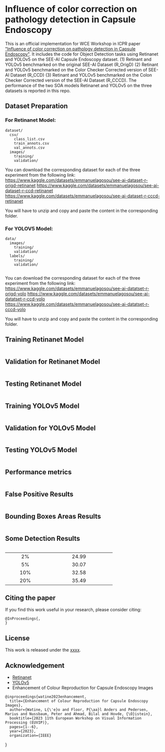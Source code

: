 # Influence of color correction on pathology detection in Capsule Endoscopy
This is an official implementation for WCE Workshop in ICPR paper ["Influence of color correction on pathology detection in Capsule Endoscopy"](https://xx.pdf). 
It includes the code for Object Detection tasks using Retinanet and YOLOv5 on the SEE-AI Capsule Endoscopy dataset.
(1) Retinant and YOLOv5 benchmarked on the original SEE-AI Dataset (R_OrigD)
(2) Retinant and YOLOv5 benchmarked on the Color Checker Corrected version of SEE-AI Dataset (R_CCD)
(3) Retinant and YOLOv5 benchmarked on the Colon Checker Corrected version of the SEE-AI Dataset (R_CCCD).
The performance of the two SOA models Retinanet and YOLOv5 on the three datasets is reported in this repo.


## Dataset Preparation

### For Retinanet Model:
```
dataset/
  csv/
    class_list.csv
    train_annots.csv
    val_annots.csv
  images/
    training/
    validation/
```
You can download the corresponding dataset for each of the three experiment from the following link:
https://www.kaggle.com/datasets/emmanuelagosou/see-ai-dataset-r-origd-retinanet
https://www.kaggle.com/datasets/emmanuelagosou/see-ai-dataset-r-ccd-retinanet
https://www.kaggle.com/datasets/emmanuelagosou/see-ai-dataset-r-cccd-retinanet

You will have to unzip and copy and paste the content in the corresponding folder.


### For YOLOV5 Model:
```
data/
  images/
    training/
    validation/
  labels/
    training/
    validation/
   
```
You can download the corresponding dataset for each of the three experiment from the following link:
https://www.kaggle.com/datasets/emmanuelagosou/see-ai-datatset-r-origd-yolo
https://www.kaggle.com/datasets/emmanuelagosou/see-ai-datatset-r-ccd-yolo
https://www.kaggle.com/datasets/emmanuelagosou/see-ai-datatset-r-cccd-yolo

You will have to unzip and copy and paste the content in the corresponding folder.


## Training Retinanet Model

```

```
## Validation for Retinanet Model

```

```
## Testing Retinanet Model

```

```


## Training YOLOv5 Model

```

```
## Validation for YOLOv5 Model

```

```
## Testing YOLOv5 Model

```

```
## Performance metrics
```

```

## False Positive Results 
```

```

## Bounding Boxes Areas Results 
```

```

## Some Detection Results 
```

```


<table border="0" width="800">
<tr>
	
</tr>
	
<tr>
	
</tr>
<tr>
	<td width="15%" align="center"> 2% </td>
	<td width="25%" align="center"> 24.99 </td>
</tr>
<tr>
	<td width="15%" align="center"> 5% </td>
	<td width="25%" align="center"> 30.07 </td>
</tr>
<tr>
	<td width="15%" align="center"> 10% </td>
	<td width="25%" align="center"> 32.58 </td>
</tr>
<tr>
	<td width="15%" align="center"> 20% </td>
	<td width="25%" align="center"> 35.49 </td>
</tr>

</table>
	
## Citing the paper

If you find this work useful in your research, please consider citing:

```
@InProceedings{,
}   
```

## License

This work is released under the [xxxx](LICENSE).

## Acknowledgement
-   [Retinanet](https://github.com/yhenon/pytorch-retinanet)
-   [YOLOv5](https://github.com/ultralytics/yolov5/tree/master)
- Enhancement of Colour Reproduction for Capsule Endoscopy Images
```
@inproceedings{watine2023enhancement,
  title={Enhancement of Colour Reproduction for Capsule Endoscopy Images},
  author={Watine, L{\'e}o and Floor, P{\aa}l Anders and Pedersen, Marius and Nussbaum, Peter and Ahmad, Bilal and Hovde, {\O}istein},
  booktitle={2023 11th European Workshop on Visual Information Processing (EUVIP)},
  pages={1--6},
  year={2023},
  organization={IEEE}
```
}

